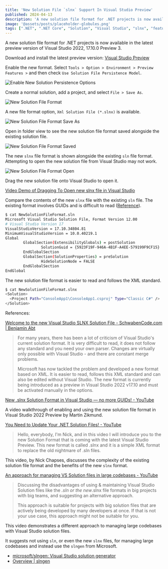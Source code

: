 ```yaml
---
title: 'New Solution File `slnx` Support In Visual Studio Preview'
published: 2024-04-13
description: 'A new solution file format for .NET projects is now available in the latest preview version of Visual Studio 2022 17.10.0 Preview 3.'
image: '@assets/posts/placeholder-globules.png'
tags: [".NET", ".NET Core", "Solution", "Visual Studio", "slnx", "featured"]
---
```


A new solution file format for .NET projects is now available in the latest preview version of Visual Studio 2022, 17.10.0 Preview 3.

Download and install the latest preview version: [Visual Studio Preview](https://visualstudio.microsoft.com/vs/preview/)

Enable the new format. Select `Tools > Option > Environment > Preview Features >` and then check `Use Solution File Persistence Model`.

![Enable New Solution Persistence Options](@assets/posts/visual-studio-enable-solution-file-persistence-option.png)

Create a normal solution, add a project, and select `File > Save As`.

![New Solution File Format](@assets/posts/visual-studio-new-solution-file-format.png)

A new file format option, `Xml Solution File (*.slnx)` is available.

![New Solution File Format Save As](@assets/posts/visual-studio-new-solution-file-format-save-as-slnx.png)

Open in folder view to see the new solution file format saved alongside the existing solution file.

![New Solution File Format Saved](@assets/posts/visual-studio-new-solution-file-format-save-as-slnx-saved.png)

The new `slnx` file format is shown alongside the existing `sln` file format. Attempting to open the new solution file from Visual Studio may not work.

![New Solution File Format Open](@assets/posts/visual-studio-new-solution-file-format-save-as-slnx-open.png)

Drag the new solution file onto Visual Studio to open it.

[Video Demo of Dragging To Open new slnx file in Visual Studio](@assets/posts/open-slnx-in-visual-studio.mp4)

Compare the contents of the new `slnx` file with the existing `sln` file. The existing format involves GUIDs and is difficult to read ([Reference](https://learn.microsoft.com/en-us/visualstudio/extensibility/internals/solution-dot-sln-file?view=vs-2022)).

```bash
$ cat NewSolutionFileFormat.sln
Microsoft Visual Studio Solution File, Format Version 12.00
# Visual Studio Version 17
VisualStudioVersion = 17.10.34804.81
MinimumVisualStudioVersion = 10.0.40219.1
Global
        GlobalSection(ExtensibilityGlobals) = postSolution
                SolutionGuid = {5923F19F-946A-4B1F-A4EE-579199F9CF15}
        EndGlobalSection
        GlobalSection(SolutionProperties) = preSolution
                HideSolutionNode = FALSE
        EndGlobalSection
EndGlobal
```

The new solution file format is easier to read and follows the XML standard.

```bash
$ cat NewSolutionFileFormat.slnx
<Solution>
  <Project Path="ConsoleApp1\ConsoleApp1.csproj" Type="Classic C#" />
</Solution>
```

References:

[Welcome to the new Visual Studio SLNX Solution File - SchwabenCode.com | Benjamin Abt](https://schwabencode.com/blog/2024/04/10/welcome-new-visual-studio-slnx-solution-file)

> For many years, there has been a lot of criticism of Visual Studio's current solution format. It is very difficult to read, it does not follow any standard and you need your own parser. Changes are virtually only possible with Visual Studio - and there are constant merge problems.
>
> Microsoft has now tackled the problem and developed a new format based on XML. It is easier to read, follows this XML standard and can also be edited without Visual Studio. The new format is currently being introduced as a preview in Visual Studio 2022 v17.10 and must be activated manually in the options.

[New .slnx Solution Format in Visual Studio — no more GUIDs! - YouTube](https://www.youtube.com/watch?time_continue=1&v=wzMMclD8QsI&embeds_referring_euri=https%3A%2F%2Ftwitter.com%2F&source_ve_path=MjM4NTE&feature=emb_title)

A video walkthrough of enabling and using the new solution file format in Visual Studio 2022 Preview by Martin Zikmund.

[You Need to Update Your .NET Solution Files! - YouTube](https://www.youtube.com/watch?v=D0MxmDWk4t0)

> Hello, everybody, I'm Nick, and in this video I will introduce you to the new Solution Format that is coming with the latest Visual Studio Preview. This new format is called .slnx and it is a simple XML format to replace the old nightmare of .sln files.

This video, by Nick Chapses, discusses the complexity of the existing solution file format and the benefits of the new `slnx` format.

[An approach for managing VS Solution files in large codebases - YouTube](https://www.youtube.com/watch?v=TOaNOvK-i30)

> Discussing the disadvantages of using & maintaining Visual Studio Solution files like the *.sln or the new*.slnx file formats in big projects with big teams, and suggesting an alternative approach.
>
> This approach is suitable for projects with big solution files that are actively being developed by many developers at once. If that is not your use case, this approach might not be suitable for you.

This video demonstrates a different approach to managing large codebases with Visual Studio solution files.

It suggests not using `sln`, or even the new `slnx` files, for managing large codebases and instead use the `slngen` from Microsoft.

- [microsoft/slngen: Visual Studio solution generator](https://github.com/microsoft/slngen)
- [Overview | slngen](https://microsoft.github.io/slngen/)
